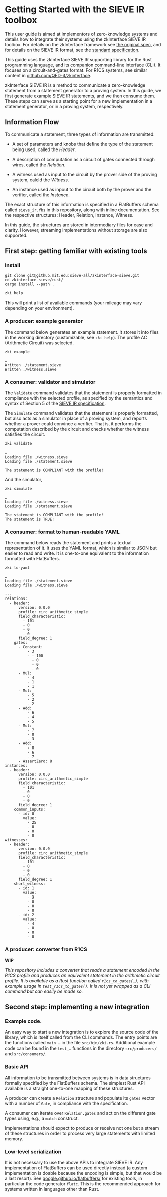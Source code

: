 # Getting Started with the SIEVE IR toolbox

This user guide is aimed at implementors of zero-knowledge systems and details how to integrate their systems using the zkInterface SIEVE IR toolbox. For details on the zkInterface framework see [the original spec](https://github.com/QED-it/zkinterface/blob/master/zkInterface.pdf), and for details on the SIEVE IR format, see the [standard specification](https://github.mit.edu/sieve-all/collaboration/blob/master/ir/proposals/IR0%20Proposed%20Specification%20Draft.pdf).

This guide uses the zkInterface SIEVE IR supporting library for the Rust programming language, and its companion command-line interface (CLI). It focuses on a circuit-and-gates format. For R1CS systems, see similar content in [github.com/QED-it/zkinterface](https://github.com/QED-it/zkinterface).

zkInterface SIEVE IR is a method to communicate a zero-knowledge statement from a statement generator to a proving system. In this guide, we first generate example SIEVE IR statements, and we then consume them. These steps can serve as a starting point for a new implementation in a statement generator, or in a proving system, respectively.

## Information Flow

To communicate a statement, three types of information are transmitted:

- A set of parameters and knobs that define the type of the statement being used, called the _Header_.

- A description of computation as a circuit of gates connected through wires, called the _Relation_.

- A witness used as input to the circuit by the prover side of the proving system, caleld the _Witness_.

- An instance used as inpout to the circuit both by the prover and the verifier, called the _Instance_.

The exact structure of this information is specified in a FlatBuffers schema called `sieve_ir.fbs` in this repository, along with inline documentation. See the respective structures: Header, Relation, Instance, Witness.

In this guide, the structures are stored in intermediary files for ease and clarity. However, streaming implementations without storage are also supported.

## First step: getting familiar with existing tools

### Install

    git clone git@github.mit.edu:sieve-all/zkinterface-sieve.git
    cd zkinterface-sieve/rust/
    cargo install --path .
    
    zki help

This will print a list of available commands (your mileage may vary depending on your environment).


### A producer: example generator

The command below generates an example statement. It stores it into files in the working directory (customizable, see `zki help`). The profile AC (Arithmetic Circuit) was selected.

    zki example

    …
    Written ./statement.sieve
    Written ./witness.sieve


### A consumer: validator and simulator

The `Validate` command validates that the statement is properly formatted in compliance with the selected profile, as specified by the semantics and syntax of Section 5 of the [SIEVE IR specification](https://github.mit.edu/sieve-all/collaboration/blob/master/ir/proposals/IR0%20Proposed%20Specification%20Draft.pdf).

The `Simulate` command validates that the statement is properly formatted, but also acts as a simulator in place of a proving system, and reports whether a prover could convince a verifier. That is, it performs the computation described by the circuit and checks whether the witness satisfies the circuit.

    zki validate
    
    …
    Loading file ./witness.sieve
    Loading file ./statement.sieve
        
    The statement is COMPLIANT with the profile!
        
 And the simulator,

    zki simulate
    
    …
    Loading file ./witness.sieve
    Loading file ./statement.sieve
    
    The statement is COMPLIANT with the profile!
    The statement is TRUE!


### A consumer: format to human-readable YAML

The command below reads the statement and prints a textual representation of it. It uses the YAML format, which is similar to JSON but easier to read and write. It is one-to-one equivalent to the information formatted with FlatBuffers.


    zki to-yaml

    …
    Loading file ./statement.sieve
    Loading file ./witness.sieve
    
    ---
    relations:
      - header:
          version: 0.0.0
          profile: circ_arithmetic_simple
          field_characteristic:
            - 101
            - 0
            - 0
            - 0
          field_degree: 1
        gates:
          - Constant:
              - 3
              - - 100
                - 0
                - 0
                - 0
          - Mul:
              - 4
              - 1
              - 1
          - Mul:
              - 5
              - 2
              - 2
          - Add:
              - 6
              - 4
              - 5
          - Mul:
              - 7
              - 0
              - 3
          - Add:
              - 8
              - 6
              - 7
          - AssertZero: 8
    instances:
      - header:
          version: 0.0.0
          profile: circ_arithmetic_simple
          field_characteristic:
            - 101
            - 0
            - 0
            - 0
          field_degree: 1
        common_inputs:
          - id: 0
            value:
              - 25
              - 0
              - 0
              - 0
    witnesses:
      - header:
          version: 0.0.0
          profile: circ_arithmetic_simple
          field_characteristic:
            - 101
            - 0
            - 0
            - 0
          field_degree: 1
        short_witness:
          - id: 1
            value:
              - 3
              - 0
              - 0
              - 0
          - id: 2
            value:
              - 4
              - 0
              - 0
              - 0


### A producer: converter from R1CS

**WIP**

*This repository includes a converter that reads a statement encoded in the R1CS profile and produces an equivalent statement in the arithmetic circuit profile. It is available as a Rust function called `r1cs_to_gates(…)`, with example usage in `test_r1cs_to_gates()`. It is not yet wrapped as a CLI command but can easily be made so.*


## Second step: implementing a new integration

### Example code.

An easy way to start a new integration is to explore the source code of the library, which is itself called from the CLI commands. The entry points are the functions called `main_…` in the file `src/bin/zki.rs`.  Additional example code can be found in the `test_…` functions in the directory `src/producers/` and `src/consumers/`.

### Basic API

All information to be transmitted between systems is in data structures formally specified by the FlatBuffers schema. The simplest Rust API available is a straight one-to-one mapping of these structures.

A producer can create a `Relation` structure and populate its `gates` vector with a number of `Gate`, in compliance with the specification.

A consumer can iterate over `Relation.gates` and act on the different gate types using, e.g., a `match` construct.

Implementations should expect to produce or receive not one but a stream of these structures in order to process very large statements with limited memory.


### Low-level serialization

It is not necessary to use the above APIs to integrate SIEVE IR. Any implementation of FlatBuffers can be used directly instead (a custom implementation is doable because the encoding is simple, but that would be a last resort). See [google.github.io/flatbuffers/](https://google.github.io/flatbuffers/) for existing tools, in particular the code generator `flatc`. This is the recommended approach for systems written in languages other than Rust.

